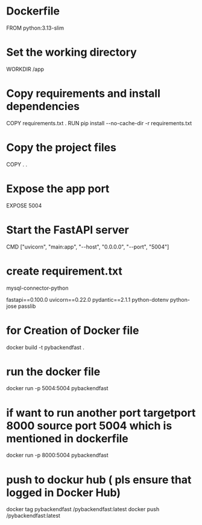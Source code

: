 
# Dockerfile
FROM python:3.13-slim

# Set the working directory
WORKDIR /app

# Copy requirements and install dependencies
COPY requirements.txt .
RUN pip install --no-cache-dir -r requirements.txt

# Copy the project files
COPY . .

# Expose the app port
EXPOSE 5004

# Start the FastAPI server
CMD ["uvicorn", "main:app", "--host", "0.0.0.0", "--port", "5004"]

# create requirement.txt

mysql-connector-python

fastapi==0.100.0
uvicorn==0.22.0
pydantic==2.1.1
python-dotenv
python-jose
passlib



# for Creation of Docker file 
docker build -t pybackendfast .

# run the docker file
docker run -p 5004:5004 pybackendfast
# if want to run another port targetport 8000 source port 5004 which is mentioned in dockerfile
docker run -p 8000:5004 pybackendfast

# push to dockur hub ( pls ensure that logged in Docker Hub)
docker tag pybackendfast <your-dockerhub-username>/pybackendfast:latest
docker push <your-dockerhub-username>/pybackendfast:latest




